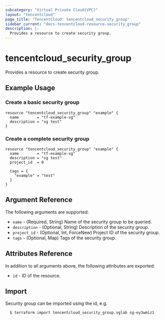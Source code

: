 ```yaml
---
subcategory: "Virtual Private Cloud(VPC)"
layout: "tencentcloud"
page_title: "TencentCloud: tencentcloud_security_group"
sidebar_current: "docs-tencentcloud-resource-security_group"
description: |-
  Provides a resource to create security group.
---
```


# tencentcloud_security_group

Provides a resource to create security group.

## Example Usage

### Create a basic security group

```hcl
resource "tencentcloud_security_group" "example" {
  name        = "tf-example-sg"
  description = "sg test"
}
```

### Create a complete security group

```hcl
resource "tencentcloud_security_group" "example" {
  name        = "tf-example-sg"
  description = "sg test"
  project_id  = 0

  tags = {
    "example" = "test"
  }
}
```

## Argument Reference

The following arguments are supported:

* `name` - (Required, String) Name of the security group to be queried.
* `description` - (Optional, String) Description of the security group.
* `project_id` - (Optional, Int, ForceNew) Project ID of the security group.
* `tags` - (Optional, Map) Tags of the security group.

## Attributes Reference

In addition to all arguments above, the following attributes are exported:

* `id` - ID of the resource.




## Import

Security group can be imported using the id, e.g.

```
  $ terraform import tencentcloud_security_group.sglab sg-ey3wmiz1
```

